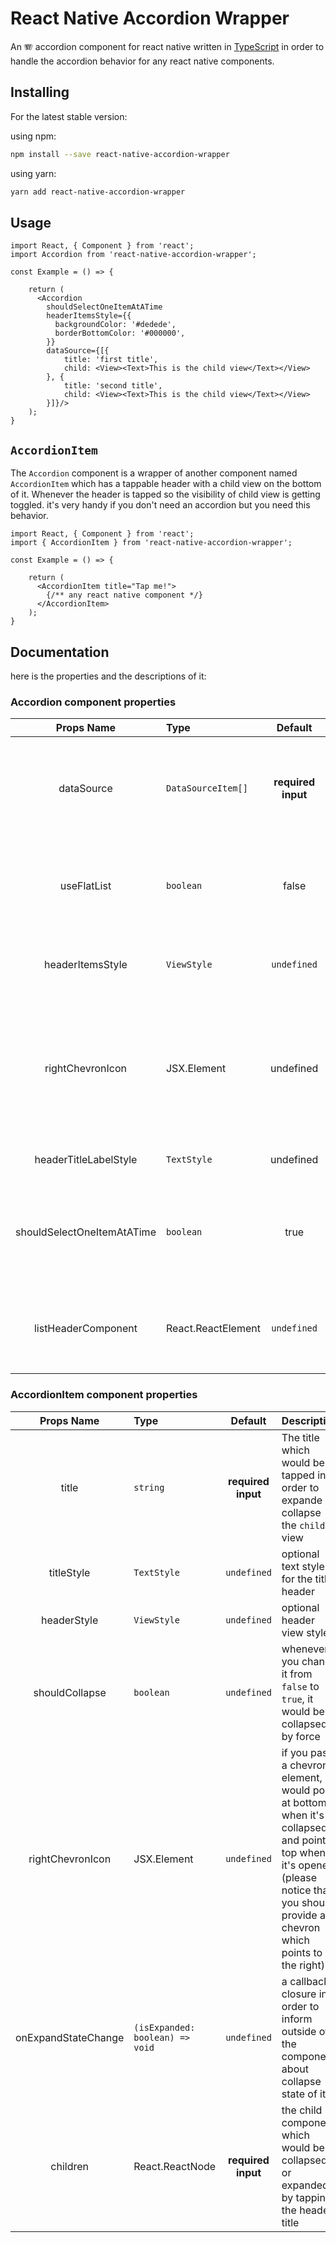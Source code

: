 
# React Native Accordion Wrapper

 An 🪗 accordion component for react native written in [TypeScript](https://www.typescriptlang.org/) in order to handle the accordion behavior for any react native components.


## Installing

For the latest stable version:

using npm:
```bash
npm install --save react-native-accordion-wrapper
```

using yarn:
```bash
yarn add react-native-accordion-wrapper
```

## Usage

```tsx
import React, { Component } from 'react';
import Accordion from 'react-native-accordion-wrapper';

const Example = () => {

    return (
      <Accordion
        shouldSelectOneItemAtATime
        headerItemsStyle={{
          backgroundColor: '#dedede',
          borderBottomColor: '#000000',
        }}
        dataSource={[{
            title: 'first title',
            child: <View><Text>This is the child view</Text></View>
        }, {
            title: 'second title',
            child: <View><Text>This is the child view</Text></View>
        }]}/>
    );
}
```

## `AccordionItem`

The `Accordion` component is a wrapper of another component named `AccordionItem` which has a tappable header with a child view on the bottom of it. Whenever the header is tapped so the visibility of child view is getting toggled. it's very handy if you don't need an accordion but you need this behavior.

```tsx
import React, { Component } from 'react';
import { AccordionItem } from 'react-native-accordion-wrapper';

const Example = () => {

    return (
      <AccordionItem title="Tap me!">
        {/** any react native component */}
      </AccordionItem>
    );
}
```


## Documentation

here is the properties and the descriptions of it: 


### Accordion component properties

| Props Name | Type | Default | Description |
| :--: | :----- | :--: | :------------------------- |
| dataSource | `DataSourceItem[]` | **required input** | The datasource is an array of objects containing `title` (which can also be called header) and `child`; `title` is `string` and `child` is any `JSX.Element` |
| useFlatList | `boolean` | false | if the component is not inside another scrollview, you can use this feature to enhance the performance by sending `true` |
| headerItemsStyle | `ViewStyle` | `undefined` | You can change the header items style (e.g. change backgroundColor of it) |
| rightChevronIcon | JSX.Element | undefined | if you pass a chevron element, it would point at bottom when it's collapsed and point to top when it's opened. (please notice that you should provide a chevron which points to the right) |
| headerTitleLabelStyle | `TextStyle` | undefined | you can change the text style of the header items | 
| shouldSelectOneItemAtATime | `boolean` | true | if only one item must be opened at a time, set it as `true`, and if all of the accordion items can be opened independentely, set it as `true` |
| listHeaderComponent | React.ReactElement | `undefined` | it would be useful whenever you set the `useFlatList` to be `true`, so it's just like the `ListHeaderComponent` of `FlatList`|

### AccordionItem component properties

| Props Name | Type | Default | Description |
| :--: | :----- | :--: | :------------------------- |
| title | `string` | **required input** | The title which would be tapped in order to expande or collapse the `child` view |
| titleStyle | `TextStyle` | `undefined` | optional text style for the title header |
| headerStyle | `ViewStyle` | `undefined` | optional header view style |
| shouldCollapse | `boolean` | `undefined` |  whenever you change it from `false` to `true`, it would be collapsed by force |
| rightChevronIcon | JSX.Element | `undefined` | if you pass a chevron element, it would point at bottom when it's collapsed and point to top when it's opened. (please notice that you should provide a chevron which points to the right) |
| onExpandStateChange | `(isExpanded: boolean) => void` | `undefined` | a callback closure in order to inform outside of the component about collapse state of it.
| children | React.ReactNode | **required input**  | the child component which would be collapsed or expanded by tapping the header title |